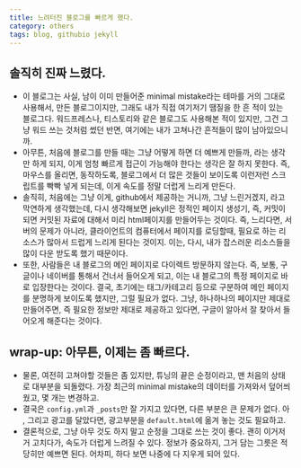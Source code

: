 ```yaml
---
title: 느려터진 블로그를 빠르게 했다.
category: others
tags: blog, githubio jekyll
---
```


## 솔직히 진짜 느렸다. 

- 이 블로그는 사실, 남이 이미 만들어준 minimal mistake라는 테마를 거의 그대로 사용해서, 만든 블로그이지만, 그래도 내가 직접 여기저기 땜질을 한 흔 적이 있는 블로그다. 워드프레스나, 티스토리와 같은 블로그도 사용해본 적이 있지만, 그건 그냥 워드 쓰는 것처럼 썼던 반면, 여기에는 내가 고쳐나간 흔적들이 많이 남아있으니까.
- 아무튼, 처음에 블로그를 만들 때는 그냥 어떻게 하면 더 예쁘게 만들까, 라는 생각만 하게 되지, 이게 엄청 빠르게 접근이 가능해야 한다는 생각은 잘 하지 못한다. 즉, 마우스를 올리면, 동작하도록, 블로그에서 더 많은 것들이 보이도록 이런저런 스크립트를 빡빡 넣게 되는데, 이게 속도를 정말 더럽게 느리게 만든다. 
- 솔직히, 처음에는 그냥 이게, github에서 제공하는 거니까, 그냥 느린거겠지, 라고 막연하게 생각했는데, 다시 생각해보면 jekyll은 정적인 페이지 생성기, 즉, 커밋이 되면 커밋된 자료에 대해서 미리 html페이지를 만들어두는 것이다. 즉, 느리다면, 서버의 문제가 아니라, 클라이언트의 컴퓨터에서 페이지를 로딩할때, 필요로 하는 리소스가 많아서 드럽게 느리게 된다는 것이지. 이는, 다시, 내가 잡스러운 리소스들을 많이 다운 받도록 했기 때문이다. 
- 또한, 사람들은 내 블로그의 메인 페이지로 다이렉트 방문하지 않는다. 즉, 보통, 구글이나 네이버를 통해서 건너서 들어오게 되고, 이는 내 블로그의 특정 페이지로 바로 입장한다는 것이다. 결국, 초기에는 태그/카테고리 등으로 구분하여 메인 페이지를 분명하게 보이도록 했지만, 그럴 필요가 없다. 그냥, 하나하나의 페이지만 제대로 만들어주면, 즉 필요한 정보만 제대로 제공하고 있다면, 구글이 알아서 잘 찾아서 들어오게 해준다는 것이다. 

## wrap-up: 아무튼, 이제는 좀 빠르다. 

- 물론, 여전히 고쳐야할 것들은 좀 있지만, 튜닝의 끝은 순정이라고, 맨 처음의 상태로 대부분을 되돌렸다. 가장 최근의 minimal mistake의 데이터를 가져와서 덮어씌웠고, 몇 개는 변경하고. 
- 결국은 `config.yml`과 `_posts`만 잘 가지고 있다면, 다른 부분은 큰 문제가 없다. 아 , 그리고 광고를 달았다면, 광고부분을 `default.html`에 옮겨 놓는 것도 필요하고. 
- 결론적으로, 그냥 아무 것도 하지 말고 순정을 그대로 쓰는 것이 좋다. 괜히 이거저거 고치다가, 속도가 더럽게 느려질 수 있다. 정보가 중요하지, 그거 담는 그릇은 적당히만 예쁘면 된다. 어차피, 하다 보면 나중에 다 지우게 되어 있다. 